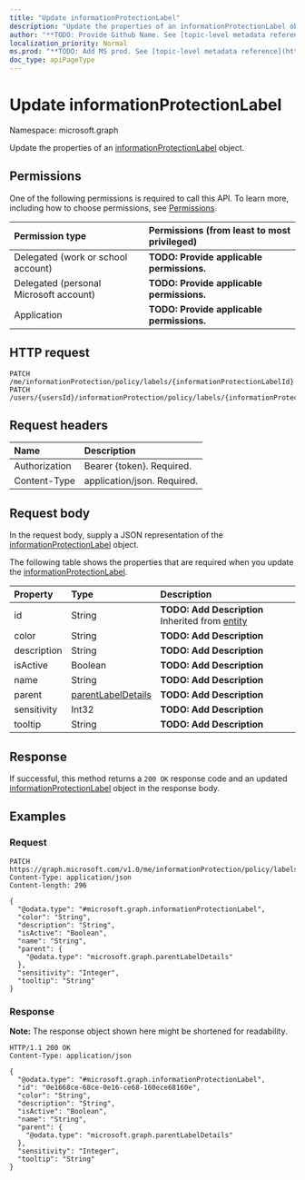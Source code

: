 ```yaml
---
title: "Update informationProtectionLabel"
description: "Update the properties of an informationProtectionLabel object."
author: "**TODO: Provide Github Name. See [topic-level metadata reference](https://msgo.azurewebsites.net/add/document/guidelines/metadata.html#topic-level-metadata)**"
localization_priority: Normal
ms.prod: "**TODO: Add MS prod. See [topic-level metadata reference](https://msgo.azurewebsites.net/add/document/guidelines/metadata.html#topic-level-metadata)**"
doc_type: apiPageType
---
```


# Update informationProtectionLabel
Namespace: microsoft.graph



Update the properties of an [informationProtectionLabel](../resources/informationprotectionlabel.md) object.

## Permissions
One of the following permissions is required to call this API. To learn more, including how to choose permissions, see [Permissions](/graph/permissions-reference).

|Permission type|Permissions (from least to most privileged)|
|:---|:---|
|Delegated (work or school account)|**TODO: Provide applicable permissions.**|
|Delegated (personal Microsoft account)|**TODO: Provide applicable permissions.**|
|Application|**TODO: Provide applicable permissions.**|

## HTTP request

<!-- {
  "blockType": "ignored"
}
-->
``` http
PATCH /me/informationProtection/policy/labels/{informationProtectionLabelId}
PATCH /users/{usersId}/informationProtection/policy/labels/{informationProtectionLabelId}
```

## Request headers
|Name|Description|
|:---|:---|
|Authorization|Bearer {token}. Required.|
|Content-Type|application/json. Required.|

## Request body
In the request body, supply a JSON representation of the [informationProtectionLabel](../resources/informationprotectionlabel.md) object.

The following table shows the properties that are required when you update the [informationProtectionLabel](../resources/informationprotectionlabel.md).

|Property|Type|Description|
|:---|:---|:---|
|id|String|**TODO: Add Description** Inherited from [entity](../resources/entity.md)|
|color|String|**TODO: Add Description**|
|description|String|**TODO: Add Description**|
|isActive|Boolean|**TODO: Add Description**|
|name|String|**TODO: Add Description**|
|parent|[parentLabelDetails](../resources/parentlabeldetails.md)|**TODO: Add Description**|
|sensitivity|Int32|**TODO: Add Description**|
|tooltip|String|**TODO: Add Description**|



## Response

If successful, this method returns a `200 OK` response code and an updated [informationProtectionLabel](../resources/informationprotectionlabel.md) object in the response body.

## Examples

### Request
<!-- {
  "blockType": "request",
  "name": "update_informationprotectionlabel"
}
-->
``` http
PATCH https://graph.microsoft.com/v1.0/me/informationProtection/policy/labels/{informationProtectionLabelId}
Content-Type: application/json
Content-length: 296

{
  "@odata.type": "#microsoft.graph.informationProtectionLabel",
  "color": "String",
  "description": "String",
  "isActive": "Boolean",
  "name": "String",
  "parent": {
    "@odata.type": "microsoft.graph.parentLabelDetails"
  },
  "sensitivity": "Integer",
  "tooltip": "String"
}
```


### Response
**Note:** The response object shown here might be shortened for readability.
<!-- {
  "blockType": "response",
  "truncated": true
}
-->
``` http
HTTP/1.1 200 OK
Content-Type: application/json

{
  "@odata.type": "#microsoft.graph.informationProtectionLabel",
  "id": "0e1668ce-68ce-0e16-ce68-160ece68160e",
  "color": "String",
  "description": "String",
  "isActive": "Boolean",
  "name": "String",
  "parent": {
    "@odata.type": "microsoft.graph.parentLabelDetails"
  },
  "sensitivity": "Integer",
  "tooltip": "String"
}
```

